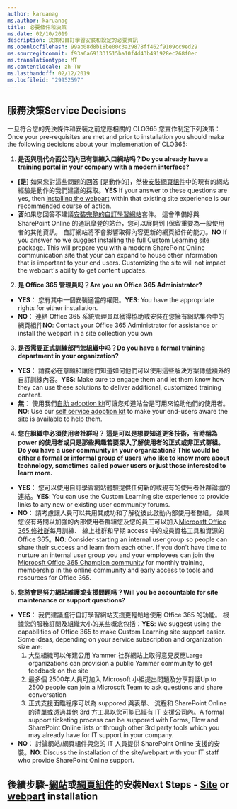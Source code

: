 ```yaml
---
author: karuanag
ms.author: karuanag
title: 必要條件和決策
ms.date: 02/10/2019
description: 決策和自訂學習安裝和設定的必要資訊
ms.openlocfilehash: 99ab08d8b18be00c3a29878ff462f9109cc9ed29
ms.sourcegitcommit: f93a6a691331515ba10f4d43b491928ec268f0ec
ms.translationtype: MT
ms.contentlocale: zh-TW
ms.lasthandoff: 02/12/2019
ms.locfileid: "29952597"
---
```

## <a name="service-decisions"></a><span data-ttu-id="f8d1e-103">服務決策</span><span class="sxs-lookup"><span data-stu-id="f8d1e-103">Service Decisions</span></span>

<span data-ttu-id="f8d1e-104">一旦符合您的先決條件和安裝之前您應相關的 CLO365 您實作制定下列決策：</span><span class="sxs-lookup"><span data-stu-id="f8d1e-104">Once your pre-requisites are met and prior to installation you should make the following decisions about your implemenation of CLO365:</span></span>

1. <span data-ttu-id="f8d1e-105">**是否與現代介面公司內已有訓練入口網站吗？**</span><span class="sxs-lookup"><span data-stu-id="f8d1e-105">**Do you already have a training portal in your company with a modern interface?**</span></span>

- <span data-ttu-id="f8d1e-106">**[是]** 如果您對這些問題的回答 [是動作的]，然後[安裝網頁組件](installwebpart.md)中的現有的網站經驗是動作的我們建議的採取。</span><span class="sxs-lookup"><span data-stu-id="f8d1e-106">**YES** If your answer to these questions are yes, then [installing the webpart](installwebpart.md) within that existing site experience is our recommended course of action.</span></span>
- <span data-ttu-id="f8d1e-p101">**否**如果您回答不建議[安裝完整的自訂學習網站](installsitepackage.md)套件。 這會準備好與 SharePoint Online 的通訊摩登的站台，您可以展開到 [保留重要為一般使用者的其他資訊。 自訂網站將不會影響取得內容更新的網頁組件的能力。</span><span class="sxs-lookup"><span data-stu-id="f8d1e-p101">**NO** If you answer no we suggest [installing the full Custom Learning site](installsitepackage.md) package.  This will prepare you with a modern SharePoint Online communication site that your can expand to house other information that is important to your end users.  Customizing the site will not impact the webpart's ability to get content updates.</span></span> 

2. <span data-ttu-id="f8d1e-110">**是 Office 365 管理員吗？**</span><span class="sxs-lookup"><span data-stu-id="f8d1e-110">**Are you an Office 365 Administrator?**</span></span>

- <span data-ttu-id="f8d1e-111">**YES**： 您有其中一個安裝適當的權限。</span><span class="sxs-lookup"><span data-stu-id="f8d1e-111">**YES**:  You have the appropriate rights for either installation.</span></span>
- <span data-ttu-id="f8d1e-112">**NO**： 連絡 Office 365 系統管理員以獲得協助或安裝在您擁有網站集合中的網頁組件</span><span class="sxs-lookup"><span data-stu-id="f8d1e-112">**NO**: Contact your Office 365 Administrator for assistance or install the webpart in a site collection you own</span></span>

3. <span data-ttu-id="f8d1e-113">**是否需要正式訓練部門您組織中吗？**</span><span class="sxs-lookup"><span data-stu-id="f8d1e-113">**Do you have a formal training department in your organization?**</span></span>

- <span data-ttu-id="f8d1e-114">**YES**： 請務必在意願和讓他們知道如何他們可以使用這些解決方案傳遞額外的自訂訓練內容。</span><span class="sxs-lookup"><span data-stu-id="f8d1e-114">**YES**:  Make sure to engage them and let them know how they can use these solutions to deliver additional, customized training content.</span></span>
- <span data-ttu-id="f8d1e-115">**無**： 使用我們[自助 adoption kit](driveadoption.md)可讓您知道站台是可用來協助他們的使用者。</span><span class="sxs-lookup"><span data-stu-id="f8d1e-115">**NO**:  Use our [self service adoption kit](driveadoption.md) to make your end-users aware the site is available to help them.</span></span>

4. <span data-ttu-id="f8d1e-116">**您在組織中必須使用者社群吗？ 這是可以是想要知道更多技術，有時稱為 power 的使用者或只是那些興趣若要深入了解使用者的正式或非正式群組。**</span><span class="sxs-lookup"><span data-stu-id="f8d1e-116">**Do you have a user community in your organization?  This would be either a formal or informal group of users who like to know more about technology, sometimes called power users or just those interested to learn more.**</span></span>

- <span data-ttu-id="f8d1e-117">**YES**： 您可以使用自訂學習網站體驗提供任何新的或現有的使用者社群論壇的連結。</span><span class="sxs-lookup"><span data-stu-id="f8d1e-117">**YES**:  You can use the Custom Learning site experience to provide links to any new or existing user community forums.</span></span>
- <span data-ttu-id="f8d1e-p102">**NO**： 請考慮讓人員可以共用其成功和了解從彼此啟動內部使用者群組。 如果您沒有時間以加強的內部使用者群組您及您的員工可以加入[Microosft Office 365 修社群](https://aka.ms/O365Champions)每月訓練、 線上社群和早期 access 中的成員資格工具和資源的 Office 365。</span><span class="sxs-lookup"><span data-stu-id="f8d1e-p102">**NO**:  Consider starting an internal user group so people can share their success and learn from each other.  If you don't have time to nurture an internal user group you and your employees can join the [Microosft Office 365 Champion community](https://aka.ms/O365Champions) for monthly training, membership in the online community and early access to tools and resources for Office 365.</span></span>

5.  <span data-ttu-id="f8d1e-120">**您將會是努力網站維護或支援問題吗？**</span><span class="sxs-lookup"><span data-stu-id="f8d1e-120">**Will you be accountable for site maintenance or support questions?**</span></span>

- <span data-ttu-id="f8d1e-p103">**YES**： 我們建議進行自訂學習網站支援更輕鬆地使用 Office 365 的功能。 根據您的服務訂閱及組織大小的某些概念包括：</span><span class="sxs-lookup"><span data-stu-id="f8d1e-p103">**YES**: We suggest using the capabilities of Office 365 to make Custom Learning site support easier.  Some ideas, depending on your service subscription and organization size are:</span></span>
    1. <span data-ttu-id="f8d1e-123">大型組織可以佈建公用 Yammer 社群網站上取得意見反應</span><span class="sxs-lookup"><span data-stu-id="f8d1e-123">Large organizations can provision a public Yammer community to get feedback on the site</span></span>
    2. <span data-ttu-id="f8d1e-124">最多個 2500年人員可加入 Microsoft 小組提出問題及分享對話</span><span class="sxs-lookup"><span data-stu-id="f8d1e-124">Up to 2500 people can join a Microsoft Team to ask questions and share conversation</span></span>
    3. <span data-ttu-id="f8d1e-125">正式支援面臨程序可以為 suppored 與表單、 流程和 SharePoint Online 的清單或透過其他 3rd 方工具以您可能已經有 IT 支援公司內。</span><span class="sxs-lookup"><span data-stu-id="f8d1e-125">A formal support ticketing process can be suppored with Forms, Flow and SharePoint Online lists or through other 3rd party tools which you may already have for IT support in your company.</span></span> 
- <span data-ttu-id="f8d1e-126">**NO**： 討論網站/網頁組件與您的 IT 人員提供 SharePoint Online 支援的安裝。</span><span class="sxs-lookup"><span data-stu-id="f8d1e-126">**NO**:  Discuss the installation of the site/webpart with your IT staff who provide SharePoint Online support.</span></span>  

## <a name="next-steps---siteinstallsitepackagemd-or-webpartinstallwebpartmd-installation"></a><span data-ttu-id="f8d1e-127">後續步驟-[網站](installsitepackage.md)或[網頁組件](installwebpart.md)的安裝</span><span class="sxs-lookup"><span data-stu-id="f8d1e-127">Next Steps - [Site](installsitepackage.md) or [webpart](installwebpart.md) installation</span></span>